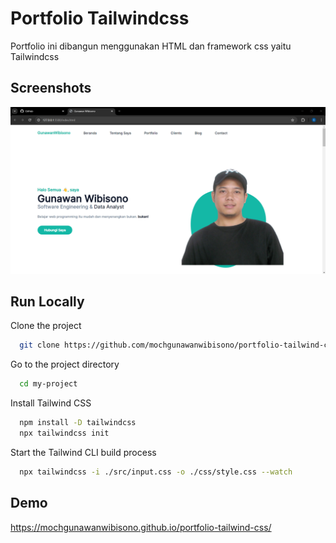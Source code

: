 # Portfolio Tailwindcss

Portfolio ini dibangun menggunakan HTML dan framework css yaitu Tailwindcss

## Screenshots

![App Screenshot](./dist/img/image-readme/Screenshot%202024-05-07%20102323.png)

## Run Locally

Clone the project

```bash
  git clone https://github.com/mochgunawanwibisono/portfolio-tailwind-css.git
```

Go to the project directory

```bash
  cd my-project
```

Install Tailwind CSS

```bash
  npm install -D tailwindcss
  npx tailwindcss init
```

Start the Tailwind CLI build process

```bash
  npx tailwindcss -i ./src/input.css -o ./css/style.css --watch
```

## Demo

https://mochgunawanwibisono.github.io/portfolio-tailwind-css/
